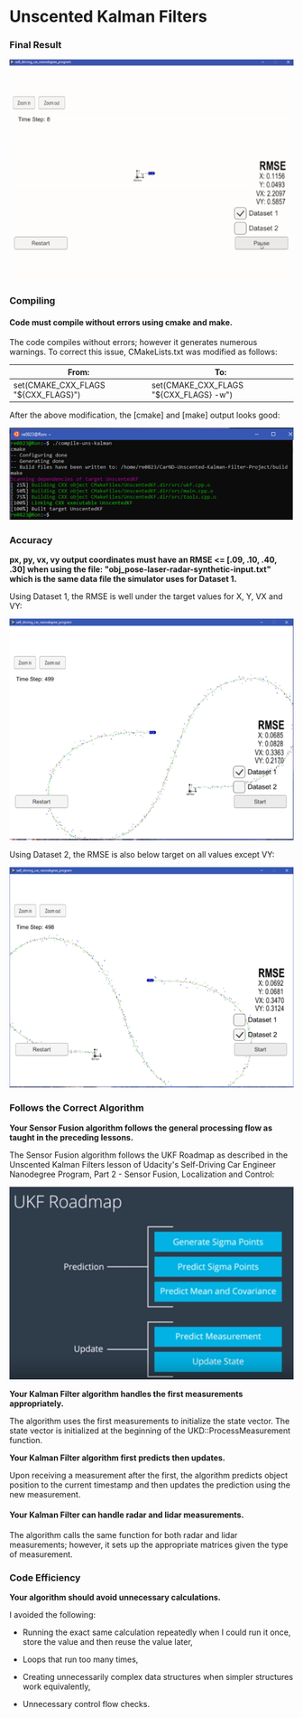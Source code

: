 Unscented Kalman Filters
=======================

### Final Result

![](media/Unscented_Kalman.gif)

### Compiling

#### Code must compile without errors using cmake and make.

The code compiles without errors; however it generates numerous warnings. To correct this issue, CMakeLists.txt was modified as follows:

| From:                                | To:                                     |
|--------------------------------------|-----------------------------------------|
| set(CMAKE_CXX_FLAGS "\${CXX_FLAGS}") | set(CMAKE_CXX_FLAGS "\${CXX_FLAGS} -w") |

After the above modification, the [cmake] and [make] output looks good:

![](media/Compile.png)

### Accuracy

**px, py, vx, vy output coordinates must have an RMSE \<= [.09, .10, .40, .30]
when using the file: "obj_pose-laser-radar-synthetic-input.txt" which is the
same data file the simulator uses for Dataset 1.**

Using Dataset 1, the RMSE is well under the target values for X, Y, VX and VY:

![](media/RMSE.png)

Using Dataset 2, the RMSE is also below target on all values except VY:

![](media/RMSE2.png)

### Follows the Correct Algorithm

**Your Sensor Fusion algorithm follows the general processing flow as taught in
the preceding lessons.**

The Sensor Fusion algorithm follows the UKF Roadmap as described in the Unscented Kalman Filters lesson of Udacity's Self-Driving Car Engineer Nanodegree Program, Part 2 -  Sensor Fusion, Localization and Control:

![](media/UKF_Roadmap.png)

**Your Kalman Filter algorithm handles the first measurements appropriately.**

The algorithm uses the first measurements to initialize the state vector. The state vector is initialized at the beginning of the UKD::ProcessMeasurement function.

**Your Kalman Filter algorithm first predicts then updates.**

Upon receiving a measurement after the first, the algorithm predicts object
position to the current timestamp and then updates the prediction using the new
measurement.

#### Your Kalman Filter can handle radar and lidar measurements.

The algorithm calls the same function for both radar and lidar measurements; however, it sets up the appropriate matrices given the type of measurement.

### Code Efficiency

**Your algorithm should avoid unnecessary calculations.**

I avoided the following:

-   Running the exact same calculation repeatedly when I could run it once,
    store the value and then reuse the value later,

-   Loops that run too many times,

-   Creating unnecessarily complex data structures when simpler structures work
    equivalently,

-   Unnecessary control flow checks.
